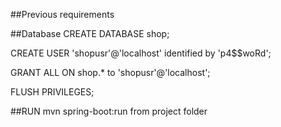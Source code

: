 
##Previous requirements

##Database
CREATE DATABASE shop;

CREATE USER 'shopusr'@'localhost' identified by 'p4$$woRd';

GRANT ALL ON shop.* to 'shopusr'@'localhost';

FLUSH PRIVILEGES;

##RUN
mvn spring-boot:run from project folder

